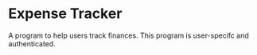 # Expense Tracker
 A program to help users track finances. This program is user-specifc and authenticated.
